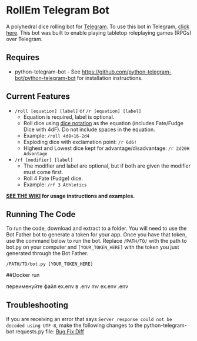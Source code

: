 # RollEm Telegram Bot
A polyhedral dice rolling bot for [Telegram](https://telegram.org). To use this bot in Telegram, [click here](https://telegram.me/rollembot). This bot was built to enable playing tabletop roleplaying games (RPGs) over Telegram.

## Requires
* python-telegram-bot - See https://github.com/python-telegram-bot/python-telegram-bot for installation instructions.

## Current Features
* `/roll [equation] [label]` or `/r [equation] [label]`  
    * Equation is required, label is optional. 
    * Roll dice using [dice notation](https://en.wikipedia.org/wiki/Dice_notation) as the equation (includes Fate/Fudge Dice with 4dF). Do not include spaces in the equation. 
    * Example: `/roll 4d8+16-2d4`
    * Exploding dice with exclamation point: `/r 6d6!`
    * Highest and Lowest dice kept for advantage/disadvantage: `/r 2d20H Advantage`
* `/rf [modifier] [label]`  
    * The modifier and label are optional, but if both are given the modifier must come first.
    * Roll 4 Fate (Fudge) dice.
    * Example: `/rf 3 Athletics` 

**[SEE THE WIKI](https://github.com/treetrnk/rollem-telegram-bot/wiki) for usage instructions and examples.**

## Running The Code

To run the code, download and extract to a folder. You will need to use the Bot Father bot to generate a token for your app. Once you have that token, use the command below to run the bot. Replace `/PATH/TO/` with the path to bot.py on your computer and `[YOUR_TOKEN_HERE]` with the token you just generated through the Bot Father.

`/PATH/TO/bot.py [YOUR_TOKEN_HERE]`

##Docker run
   
   переименуйте файл ex.env в .env
    mv ex.env .env

## Troubleshooting

If you are receiving an error that says `Server response could not be decoded using UTF-8`, make the following changes to the python-telegram-bot requests.py file: [Bug Fix Diff](https://github.com/python-telegram-bot/python-telegram-bot/pull/1623/files)
